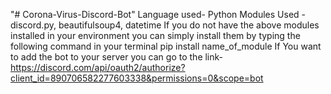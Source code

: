 "# Corona-Virus-Discord-Bot" 
Language used- Python
Modules Used - discord.py, beautifulsoup4, datetime
If you do not have the above modules installed in your environment you can simply install them by typing  the following command in your terminal 
pip install name_of_module 
If You want to add the bot to your server you can go to the link-https://discord.com/api/oauth2/authorize?client_id=890706582277603338&permissions=0&scope=bot
